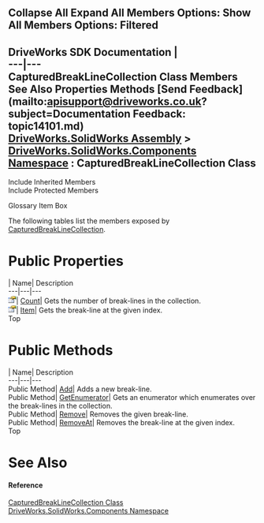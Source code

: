 Collapse All Expand All Members Options: Show All  Members Options: Filtered   
---  
DriveWorks SDK Documentation  |   
---|---  
CapturedBreakLineCollection Class Members   
See Also Properties Methods [Send Feedback](mailto:apisupport@driveworks.co.uk?subject=Documentation Feedback: topic14101.md)  
[DriveWorks.SolidWorks Assembly](topic13342.md) > [DriveWorks.SolidWorks.Components Namespace](topic13925.md) : CapturedBreakLineCollection Class  
---  
  
Include Inherited Members    
Include Protected Members  


Glossary Item Box

The following tables list the members exposed by [CapturedBreakLineCollection](topic14101.md).

# Public Properties

| Name| Description  
---|---|---  
![Public Property](dotnetimages/publicProperty.gif)| [Count](topic14111.md)| Gets the number of break-lines in the collection.   
![Public Property](dotnetimages/publicProperty.gif)| [Item](topic14112.md)| Gets the break-line at the given index.   
Top

# Public Methods

| Name| Description  
---|---|---  
Public Method| [Add](topic14107.md)| Adds a new break-line.   
Public Method| [GetEnumerator](topic14108.md)| Gets an enumerator which enumerates over the break-lines in the collection.   
Public Method| [Remove](topic14109.md)| Removes the given break-line.   
Public Method| [RemoveAt](topic14110.md)| Removes the break-line at the given index.   
Top

# See Also

#### Reference

[CapturedBreakLineCollection Class](topic14101.md)   
[DriveWorks.SolidWorks.Components Namespace](topic13925.md)


